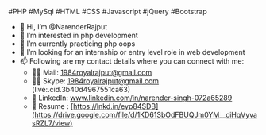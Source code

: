 #PHP #MySql #HTML #CSS #Javascript #jQuery #Bootstrap

- 👋 Hi, I’m @NarenderRajput
- 👀 I’m interested in php development
- 🌱 I’m currently practicing php oops
- 💞️ I’m looking for an internship or entry level role in web development
- 📫 Following are my contact details where you can connect with me:
    - ✍🏼 Mail: 1984royalrajput@gmail.com
    - 🧑‍💻 Skype: 1984royalrajput@gmail.com (live:.cid.3b40d4967551ca63)
    - 💼 LinkedIn: www.linkedin.com/in/narender-singh-072a65289
    - 💼 Resume : [https://lnkd.in/eyp84SDB](https://drive.google.com/file/d/1KD61SbOdFBUQJm0YM__ciHqVyvasRZL7/view)

